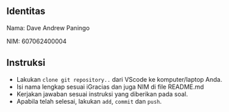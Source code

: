 ## Identitas

Nama: Dave Andrew Paningo

NIM: 607062400004

## Instruksi

- Lakukan `clone git repository..` dari VScode ke komputer/laptop Anda.
- Isi nama lengkap sesuai iGracias dan juga NIM di file README.md
- Kerjakan jawaban sesuai instruksi yang diberikan pada soal.
- Apabila telah selesai, lakukan `add`, `commit` dan `push`.
